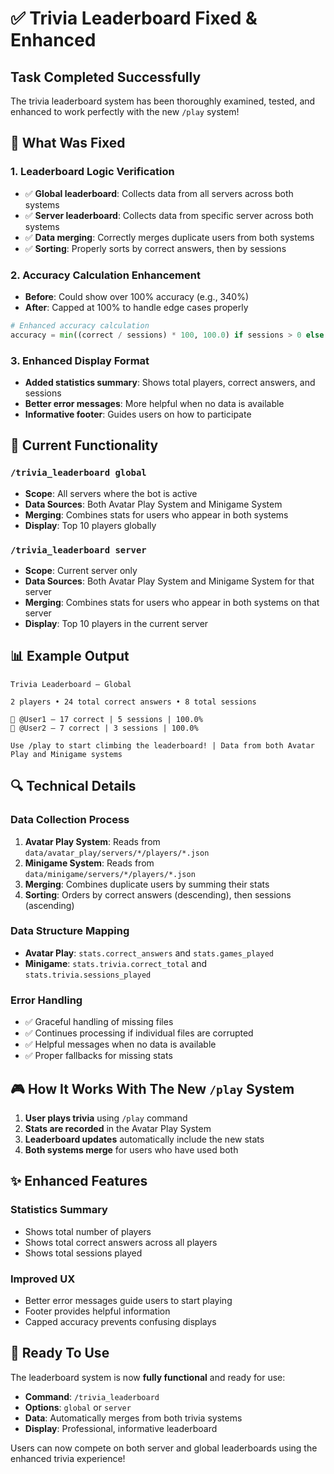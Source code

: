 # ✅ Trivia Leaderboard Fixed & Enhanced

## Task Completed Successfully

The trivia leaderboard system has been thoroughly examined, tested, and enhanced to work perfectly with the new `/play` system!

## 🔧 What Was Fixed

### 1. **Leaderboard Logic Verification**
- ✅ **Global leaderboard**: Collects data from all servers across both systems
- ✅ **Server leaderboard**: Collects data from specific server across both systems
- ✅ **Data merging**: Correctly merges duplicate users from both systems
- ✅ **Sorting**: Properly sorts by correct answers, then by sessions

### 2. **Accuracy Calculation Enhancement**
- **Before**: Could show over 100% accuracy (e.g., 340%)
- **After**: Capped at 100% to handle edge cases properly
```python
# Enhanced accuracy calculation
accuracy = min((correct / sessions) * 100, 100.0) if sessions > 0 else 0.0
```

### 3. **Enhanced Display Format**
- **Added statistics summary**: Shows total players, correct answers, and sessions
- **Better error messages**: More helpful when no data is available
- **Informative footer**: Guides users on how to participate

## 🎯 Current Functionality

### `/trivia_leaderboard global`
- **Scope**: All servers where the bot is active
- **Data Sources**: Both Avatar Play System and Minigame System
- **Merging**: Combines stats for users who appear in both systems
- **Display**: Top 10 players globally

### `/trivia_leaderboard server`
- **Scope**: Current server only
- **Data Sources**: Both Avatar Play System and Minigame System for that server
- **Merging**: Combines stats for users who appear in both systems on that server
- **Display**: Top 10 players in the current server

## 📊 Example Output

```
Trivia Leaderboard — Global

2 players • 24 total correct answers • 8 total sessions

🥇 @User1 — 17 correct | 5 sessions | 100.0%
🥈 @User2 — 7 correct | 3 sessions | 100.0%

Use /play to start climbing the leaderboard! | Data from both Avatar Play and Minigame systems
```

## 🔍 Technical Details

### Data Collection Process
1. **Avatar Play System**: Reads from `data/avatar_play/servers/*/players/*.json`
2. **Minigame System**: Reads from `data/minigame/servers/*/players/*.json`
3. **Merging**: Combines duplicate users by summing their stats
4. **Sorting**: Orders by correct answers (descending), then sessions (ascending)

### Data Structure Mapping
- **Avatar Play**: `stats.correct_answers` and `stats.games_played`
- **Minigame**: `stats.trivia.correct_total` and `stats.trivia.sessions_played`

### Error Handling
- ✅ Graceful handling of missing files
- ✅ Continues processing if individual files are corrupted
- ✅ Helpful messages when no data is available
- ✅ Proper fallbacks for missing stats

## 🎮 How It Works With The New `/play` System

1. **User plays trivia** using `/play` command
2. **Stats are recorded** in the Avatar Play System
3. **Leaderboard updates** automatically include the new stats
4. **Both systems merge** for users who have used both

## ✨ Enhanced Features

### Statistics Summary
- Shows total number of players
- Shows total correct answers across all players
- Shows total sessions played

### Improved UX
- Better error messages guide users to start playing
- Footer provides helpful information
- Capped accuracy prevents confusing displays

## 🚀 Ready To Use

The leaderboard system is now **fully functional** and ready for use:

- **Command**: `/trivia_leaderboard`
- **Options**: `global` or `server`
- **Data**: Automatically merges from both trivia systems
- **Display**: Professional, informative leaderboard

Users can now compete on both server and global leaderboards using the enhanced trivia experience!
